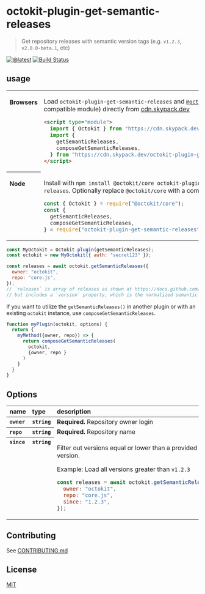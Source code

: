 # octokit-plugin-get-semantic-releases

> Get repository releases with semantic version tags (e.g. `v1.2.3`, `v2.0.0-beta.1`, etc)

[![@latest](https://img.shields.io/npm/v/octokit-plugin-get-semantic-releases.svg)](https://www.npmjs.com/package/octokit-plugin-get-semantic-releases)
[![Build Status](https://github.com/gr2m/octokit-plugin-get-semantic-releases/workflows/Test/badge.svg)](https://github.com/gr2m/octokit-plugin-get-semantic-releases/actions?query=workflow%3ATest+branch%3Amain)

## usage

<table>
<tbody valign=top align=left>
<tr><th>

Browsers

</th><td width=100%>

Load `octokit-plugin-get-semantic-releases` and [`@octokit/core`](https://github.com/octokit/core.js) (or core-compatible module) directly from [cdn.skypack.dev](https://cdn.skypack.dev)

```html
<script type="module">
  import { Octokit } from "https://cdn.skypack.dev/@octokit/core";
  import {
    getSemanticReleases,
    composeGetSemanticReleases,
  } from "https://cdn.skypack.dev/octokit-plugin-get-semantic-releases";
</script>
```

</td></tr>
<tr><th>

Node

</th><td>

Install with `npm install @octokit/core octokit-plugin-get-semantic-releases`. Optionally replace `@octokit/core` with a compatible module

```js
const { Octokit } = require("@octokit/core");
const {
  getSemanticReleases,
  composeGetSemanticReleases,
} = require("octokit-plugin-get-semantic-releases");
```

</td></tr>
</tbody>
</table>

```js
const MyOctokit = Octokit.plugin(getSemanticReleases);
const octokit = new MyOctokit({ auth: "secret123" });

const releases = await octokit.getSemanticReleases({
  owner: "octokit",
  repo: "core.js",
});
// `releases` is array of releases as shown at https://docs.github.com/en/rest/reference/releases#list-releases
// but includes a `version` property, which is the normalized semantic version derived from the tag name.
```

If you want to utilize the `getSemanticReleases()` in another plugin or with an existing `octokit` instance, use `composeGetSemanticReleases`.

```js
function myPlugin(octokit, options) {
  return {
    myMethod({owner, repo}) => {
      return composeGetSemanticReleases(
        octokit,
        {owner, repo }
      )
    }
  }
}
```

## Options

<table width="100%">
  <thead align=left>
    <tr>
      <th width=150>
        name
      </th>
      <th width=70>
        type
      </th>
      <th>
        description
      </th>
    </tr>
  </thead>
  <tbody align=left valign=top>
    <tr>
      <th>
        <code>owner</code>
      </th>
      <th>
        <code>string</code>
      </th>
      <td>
        <strong>Required.</strong> Repository owner login
      </td>
    </tr>
    <tr>
      <th>
        <code>repo</code>
      </th>
      <th>
        <code>string</code>
      </th>
      <td>
        <strong>Required.</strong> Repository name
      </td>
    </tr>
    <tr>
      <th>
        <code>since</code>
      </th>
      <th>
        <code>string</code>
      </th>
      <td>

Filter out versions equal or lower than a provided `since` version.

Example: Load all versions greater than `v1.2.3`

```js
const releases = await octokit.getSemanticReleases({
  owner: "octokit",
  repo: "core.js",
  since: "1.2.3",
});
```

</td>
    </tr>
  </tbody>
</table>
  
## Contributing

See [CONTRIBUTING.md](CONTRIBUTING.md)

## License

[MIT](LICENSE)
